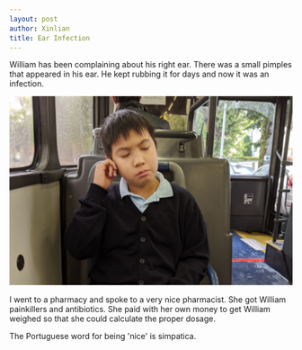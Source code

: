 ```yaml
---
layout: post
author: Xinlian
title: Ear Infection
---
```


William has been complaining about his right ear.  There was a small pimples that appeared in his ear.  He kept rubbing it for days and now it was an infection.

![](/images/IMG_20190924_082955.jpg)

I went to a pharmacy and spoke to a very nice pharmacist.  She got William painkillers and antibiotics.  She paid with her own money to get William weighed so that she could calculate the proper dosage.

The Portuguese word for being 'nice' is simpatica.  
